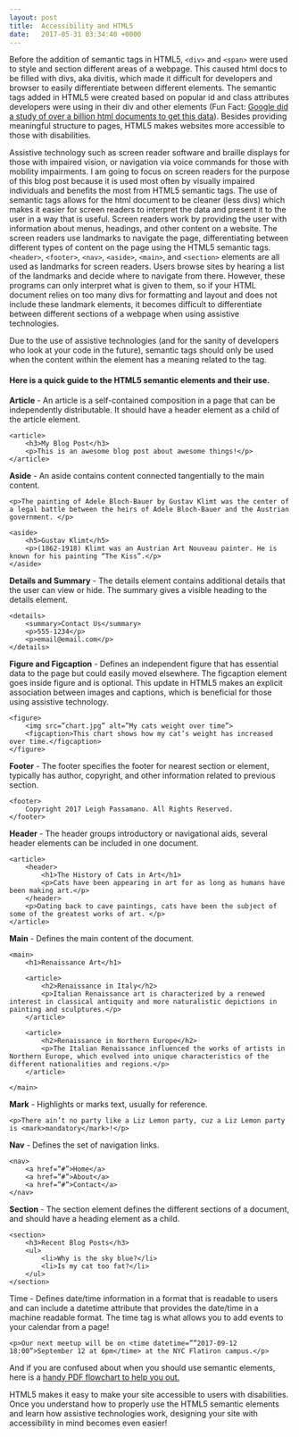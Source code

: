 ```yaml
---
layout: post
title:  Accessibility and HTML5
date:   2017-05-31 03:34:40 +0000
---
```


Before the addition of semantic tags in HTML5, `<div>` and `<span>` were used to style and section different areas of a webpage. This caused html docs to be filled with divs, aka divitis, which made it difficult for developers and browser to easily differentiate between different elements. The semantic tags added in HTML5 were created based on popular id and class attributes developers were using in their div and other elements (Fun Fact: [Google did a study of over a billion html documents to get this data](https://developers.google.com/webmasters/state-of-the-web/?csw=1)).  Besides providing meaningful structure to pages, HTML5 makes websites more accessible to those with disabilities. 
 
Assistive technology such as screen reader software and braille displays for those with impaired vision, or navigation via voice commands for those with mobility impairments. I am going to focus on screen readers for the purpose of this blog post because it is used most often by visually impaired individuals and benefits the most from HTML5 semantic tags. The use of semantic tags allows for the html document to be cleaner (less divs) which makes it easier for screen readers to interpret the data and present it to the user in a way that is useful. Screen readers work by providing the user with information about menus, headings, and other content on a website. The screen readers use landmarks to navigate the page, differentiating between different types of content on the page using the HTML5 semantic tags. `<header>`, `<footer>`, `<nav>`, `<aside>`, `<main>`, and `<section>` elements are all used as landmarks for screen readers. Users browse sites by hearing a list of the landmarks and decide where to navigate from there. However, these programs can only interpret what is given to them, so if your HTML document relies on too many divs for formatting and layout and does not include these landmark elements, it becomes difficult to differentiate between different sections of a webpage when using assistive technologies. 
 
Due to the use of assistive technologies (and for the sanity of developers who look at your code in the future), semantic tags should only be used when the content within the element has a meaning related to the tag. 

#### Here is a quick guide to the HTML5 semantic elements and their use.
 
**Article** - An article is a self-contained composition in a page that can be independently distributable. It should have a header element as a child of the article element.
```
<article>
    <h3>My Blog Post</h3>
    <p>This is an awesome blog post about awesome things!</p>
</article>
```
 
**Aside** - An aside contains content connected tangentially to the main content. 
```
<p>The painting of Adele Bloch-Bauer by Gustav Klimt was the center of a legal battle between the heirs of Adele Bloch-Bauer and the Austrian government. </p>
 
<aside>
    <h5>Gustav Klimt</h5>
    <p>(1862-1918) Klimt was an Austrian Art Nouveau painter. He is known for his painting “The Kiss”.</p>
</aside>
```
 
**Details and Summary** - The details element contains additional details that the user can view or hide. The summary gives a visible heading to the details element.
```
<details>
    <summary>Contact Us</summary>
    <p>555-1234</p>
    <p>email@email.com</p>
</details>
```
 
**Figure and Figcaption** - Defines an independent figure that has essential data to the page but could easily moved elsewhere. The figcaption element goes inside figure and is optional. This update in HTML5 makes an explicit association between images and captions, which is beneficial for those using assistive technology. 
```
<figure>
    <img src=”chart.jpg” alt=”My cats weight over time”>
    <figcaption>This chart shows how my cat’s weight has increased over time.</figcaption>
</figure>
```
 
**Footer** - The footer specifies the footer for nearest section or element, typically has author, copyright, and other information related to previous section. 
``` 
<footer>
    Copyright 2017 Leigh Passamano. All Rights Reserved.
</footer>
```
 
**Header** - The header groups introductory or navigational aids, several header elements can be included in one document. 
```
<article>
    <header>
        <h1>The History of Cats in Art</h1>
        <p>Cats have been appearing in art for as long as humans have been making art.</p>
    </header>
    <p>Dating back to cave paintings, cats have been the subject of some of the greatest works of art. </p>
</article>
```
 
**Main** - Defines the main content of the document. 
```
<main>
    <h1>Renaissance Art</h1>
    
    <article>
        <h2>Renaissance in Italy</h2>
        <p>Italian Renaissance art is characterized by a renewed interest in classical antiquity and more naturalistic depictions in painting and sculptures.</p>
    </article>
 
    <article>
        <h2>Renaissance in Northern Europe</h2>
        <p>The Italian Renaissance influenced the works of artists in Northern Europe, which evolved into unique characteristics of the different nationalities and regions.</p>
    </article>
 
</main>
```
 
**Mark** - Highlights or marks text, usually for reference. 
```
<p>There ain’t no party like a Liz Lemon party, cuz a Liz Lemon party is <mark>mandatory</mark>!</p>
```
 
**Nav** - Defines the set of navigation links.
```
<nav>
    <a href=”#”>Home</a>
    <a href=”#”>About</a>
    <a href=”#”>Contact</a>
</nav>
```
 
**Section** - The section element defines the different sections of a document, and should have a heading element as a child. 
```
<section>
    <h3>Recent Blog Posts</h3>
    <ul>
        <li>Why is the sky blue?</li>
        <li>Is my cat too fat?</li>
    </ul>
</section>
```
 
Time - Defines date/time information in a format that is readable to users and can include a datetime attribute that provides the date/time in a machine readable format. The time tag is what allows you to add events to your calendar from a page! 
```
<p>Our next meetup will be on <time datetime=””2017-09-12 18:00”>September 12 at 6pm</time> at the NYC Flatiron campus.</p>
```
 
And if you are confused about when you should use semantic elements, here is a [handy PDF flowchart to help you out.](http://html5doctor.com/downloads/h5d-sectioning-flowchart.pdf)
 
HTML5 makes it easy to make your site accessible to users with disabilities. Once you understand how to properly use the HTML5 semantic elements and learn how assistive technologies work, designing your site with accessibility in mind becomes even easier!

